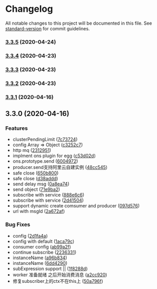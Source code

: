 # Changelog

All notable changes to this project will be documented in this file. See [standard-version](https://github.com/conventional-changelog/standard-version) for commit guidelines.

### [3.3.5](https://github.com/eggjs/egg-ons/compare/v3.3.4...v3.3.5) (2020-04-24)

### [3.3.4](https://github.com/eggjs/egg-ons/compare/v3.3.3...v3.3.4) (2020-04-23)

### [3.3.3](https://github.com/eggjs/egg-ons/compare/v3.3.2...v3.3.3) (2020-04-23)

### [3.3.2](https://github.com/eggjs/egg-ons/compare/v3.3.1...v3.3.2) (2020-04-23)

### [3.3.1](https://github.com/eggjs/egg-ons/compare/v3.3.0...v3.3.1) (2020-04-16)

## 3.3.0 (2020-04-16)


### Features

* clusterPendingLimit ([7c73724](https://github.com/eggjs/egg-ons/commit/7c73724292ffffe3ee698314ee1978f7de4d3403))
* config Array => Object ([c3252c7](https://github.com/eggjs/egg-ons/commit/c3252c735aa8caed0d98ba5ac44dbb7e3429f0c6))
* http mq ([2312951](https://github.com/eggjs/egg-ons/commit/2312951da3c32e1835d19c1295827f0583f71ae1))
* implment ons plugin for egg ([c53d02d](https://github.com/eggjs/egg-ons/commit/c53d02dc67651eb2c6e9edbb2c0dc1cbb9f0f860))
* ons.prototype.send ([6004972](https://github.com/eggjs/egg-ons/commit/6004972c3f63d9854621dcc6d1724f9796276e88))
* producer.send支持阿里云自建实例 ([48cc545](https://github.com/eggjs/egg-ons/commit/48cc5452e86ba9fa68795c82bb4b4beb734667c2))
* safe close ([650b800](https://github.com/eggjs/egg-ons/commit/650b8003b98d45e8fe1395760ae7db573f72f84a))
* safe close ([d38addd](https://github.com/eggjs/egg-ons/commit/d38addd08ff5f1a5398f35688166f04d63659d3c))
* send delay msg ([0a8ea74](https://github.com/eggjs/egg-ons/commit/0a8ea741b723018e2cf67201ba9f13036e5b228b))
* send object ([71e9ba2](https://github.com/eggjs/egg-ons/commit/71e9ba2e324d26c26284dac7c976869ce6f6bde6))
* subscribe with service ([888e6c6](https://github.com/eggjs/egg-ons/commit/888e6c6d876945f0dda78e2478b048685a82e905))
* subscribe with service ([2d41504](https://github.com/eggjs/egg-ons/commit/2d415041555891ba59f49ac07a6127591e8d9b4a))
* support dynamic create comsumer and producer ([097d576](https://github.com/eggjs/egg-ons/commit/097d5765352e7f177170ec8f2b782d1034815a0d))
* url with msgId ([2a672af](https://github.com/eggjs/egg-ons/commit/2a672afd76b0c192e32c06944e11df2e5a663fce))


### Bug Fixes

* config ([2d1fa4a](https://github.com/eggjs/egg-ons/commit/2d1fa4a3fd7ccb77b5adcf299711c8623c02a9ea))
* config with default ([1aca79c](https://github.com/eggjs/egg-ons/commit/1aca79cc5eab2bfd82cbd4f268a753f910d2bf14))
* consumer config ([ab99a2f](https://github.com/eggjs/egg-ons/commit/ab99a2fd358c463c72462adc0c4a4a2e938de2fa))
* continue subscribe ([2236331](https://github.com/eggjs/egg-ons/commit/22363312ea1145e2c121bbb693e772b4b711a28a))
* instanceName ([a96b834](https://github.com/eggjs/egg-ons/commit/a96b8349c133e892cd88eec65a42fa0f62fdac08))
* instanceName ([6dd4290](https://github.com/eggjs/egg-ons/commit/6dd42903c77d0521a6bc2505d55b1211944bf8be))
* subExpression support || ([1f8288d](https://github.com/eggjs/egg-ons/commit/1f8288dbdfedab9cf73b3464967064199e351e92))
* worker 准备就绪 之后开始消费消息 ([a2cc920](https://github.com/eggjs/egg-ons/commit/a2cc9209324a2d9a6d2f877da87089aeee76c6ec))
* 修复subscriber上的ctx不在this上 ([50a796f](https://github.com/eggjs/egg-ons/commit/50a796fad1a989dc9d9e8aaf2a90e3bc799cf707))
